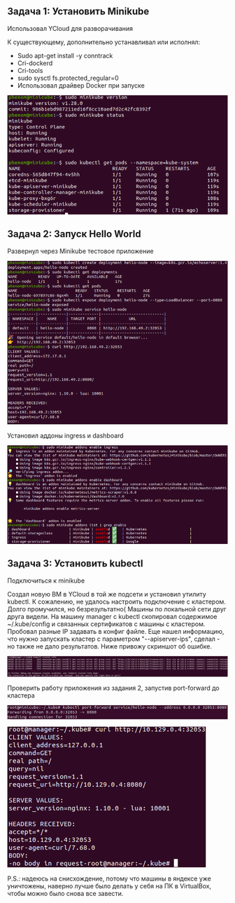 ## Задача 1: Установить Minikube
Использовал YCloud для разворачивания

К существующему, дополнительно устанавливал или исполнял:
- Sudo apt-get install -y conntrack
- Сri-dockerd
- Сri-tools
- sudo sysctl fs.protected_regular=0 
- Использовал драйвер Docker при запуске

![Screenshot](12.1-1.png)

## Задача 2: Запуск Hello World

Развернул через Minikube тестовое приложение

![Screenshot](12.1-2-1.png)

Установил аддоны ingress и dashboard

![Screenshot](12.1-2-2.png)

## Задача 3: Установить kubectl
Подключиться к minikube

Создал новую ВМ в YCloud в той же подсети и установил утилиту kubectl.
К сожалению, не удалось настроить подключение с кластером. Долго промучился, но безрезультатно(
Машины по локальной сети друг друга видели. На машину manager с kubectl скопировал содержимое ~/.kube/config и связанных сертификатов c машины с кластером. Пробовал разные IP задавать в конфиг файле.
Еще нашел информацию, что нужно запускать кластер с параметром "--apiserver-ips", сделал - но также не дало результатов. Ниже привожу скриншот об ошибке.

![Screenshot](12.1-3-1.png)

Проверить работу приложения из задания 2, запустив port-forward до кластера

![Screenshot](12.1-3-2.png)

![Screenshot](12.1-3-3.png)

P.S.: надеюсь на снисхождение, потому что машины в яндексе уже уничтожены, наверно лучше было делать у себя на ПК в VirtualBox, чтобы можно было снова все завести.


